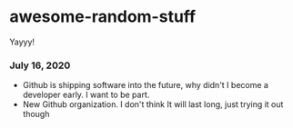 # awesome-random-stuff
Yayyy!

### July 16, 2020
- Github is shipping software into the future, why didn't I become a developer early. I want to be part.
- New Github organization. I don't think It will last long, just trying it out though
